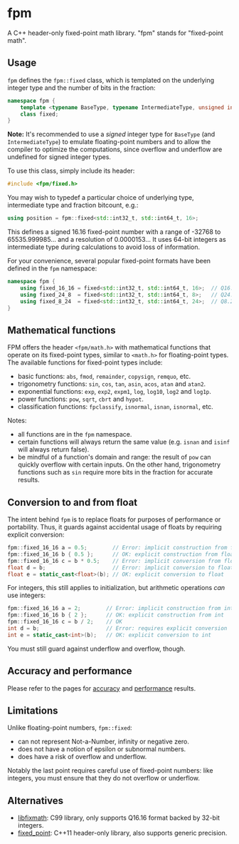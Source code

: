 # fpm
A C++ header-only fixed-point math library. "fpm" stands for "fixed-point math".

## Usage
`fpm` defines the `fpm::fixed` class, which is templated on the underlying integer type and the number of bits in the fraction:
```c++
namespace fpm {
    template <typename BaseType, typename IntermediateType, unsigned int FractionBits>
    class fixed;
}
```
**Note:** It's recommended to use a *signed* integer type for `BaseType` (and `IntermediateType`) to emulate floating-point numbers 
and to allow the compiler to optimize the computations, since overflow and underflow are undefined
for signed integer types.

To use this class, simply include its header:
```c++
#include <fpm/fixed.h>
```
You may wish to typedef a particular choice of underlying type, intermediate type and fraction bitcount, e.g.:
```c++
using position = fpm::fixed<std::int32_t, std::int64_t, 16>;
```
This defines a signed 16.16 fixed-point number with a range of -32768 to 65535.999985... and a resolution of 0.0000153... It uses 64-bit integers as intermediate type during calculations to avoid loss of information.

For your convenience, several popular fixed-point formats have been defined in the `fpm` namespace:
```c++
namespace fpm {
    using fixed_16_16 = fixed<std::int32_t, std::int64_t, 16>;  // Q16.16 format
    using fixed_24_8  = fixed<std::int32_t, std::int64_t, 8>;   // Q24.8 format
    using fixed_8_24  = fixed<std::int32_t, std::int64_t, 24>;  // Q8.24 format
}
```

## Mathematical functions
FPM offers the header `<fpm/math.h>` with mathematical functions that operate on its fixed-point types, similar to `<math.h>` for floating-point types.
The available functions for fixed-point types include:
* basic functions: `abs`, `fmod`, `remainder`, `copysign`, `remquo`, etc.
* trigonometry functions: `sin`, `cos`, `tan`, `asin`, `acos`, `atan` and `atan2`.
* exponential functions: `exp`, `exp2`, `expm1`, `log`, `log10`, `log2` and `log1p`.
* power functions: `pow`, `sqrt`, `cbrt` and `hypot`.
* classification functions: `fpclassify`, `isnormal`, `isnan`, `isnormal`, etc.

Notes:
* all functions are in the `fpm` namespace.
* certain functions will always return the same value (e.g. `isnan` and `isinf` will always return false).
* be mindful of a function's domain and range: the result of `pow` can quickly overflow with certain inputs. On the other hand, trigonometry functions such as `sin` require more bits in the fraction for accurate results.

## Conversion to and from float
The intent behind `fpm` is to replace floats for purposes of performance or portability. Thus, it guards against accidental usage of floats by requiring explicit conversion:
```c++
fpm::fixed_16_16 a = 0.5;        // Error: implicit construction from float
fpm::fixed_16_16 b { 0.5 };      // OK: explicit construction from float
fpm::fixed_16_16 c = b * 0.5;    // Error: implicit conversion from float
float d = b;                     // Error: implicit conversion to float
float e = static_cast<float>(b); // OK: explicit conversion to float
```

For integers, this still applies to initialization, but arithmetic operations *can* use integers: 
```c++
fpm::fixed_16_16 a = 2;        // Error: implicit construction from int
fpm::fixed_16_16 b { 2 };      // OK: explicit construction from int
fpm::fixed_16_16 c = b / 2;    // OK
int d = b;                     // Error: requires explicit conversion
int e = static_cast<int>(b);   // OK: explicit conversion to int
```
You must still guard against underflow and overflow, though.

## Accuracy and performance
Please refer to the pages for [accuracy](accuracy.md) and [performance](performance.md) results.

## Limitations
Unlike floating-point numbers, `fpm::fixed`:
* can not represent Not-a-Number, infinity or negative zero.
* does not have a notion of epsilon or subnormal numbers.
* does have a risk of overflow and underflow.

Notably the last point requires careful use of fixed-point numbers: like integers, you must ensure that they do not overflow or underflow.

## Alternatives
* [libfixmath](https://github.com/PetteriAimonen/libfixmath): C99 library, only supports Q16.16 format backed by 32-bit integers.
* [fixed_point](https://github.com/johnmcfarlane/fixed_point): C++11 header-only library, also supports generic precision.